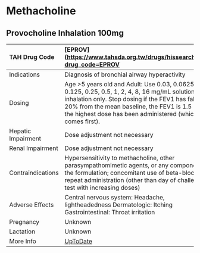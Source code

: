 # Methacholine

## Provocholine Inhalation 100mg

| TAH Drug Code      | [EPROV](https://www.tahsda.org.tw/drugs/hissearch.php?drug_code=EPROV                                                                                                                                                                                                      |
|:-------------------|:---------------------------------------------------------------------------------------------------------------------------------------------------------------------------------------------------------------------------------------------------------------------------|
| Indications        | Diagnosis of bronchial airway hyperactivity                                                                                                                                                                                                                                |
| Dosing             | Age >5 years old and Adult: Use 0.03, 0.0625, 0.125, 0.25, 0.5, 1, 2, 4, 8, 16 mg/mL solution for inhalation only. Stop dosing if the FEV1 has fallen by 20% from the mean baseline, the FEV1 is 1.5 L, or the highest dose has been administered (whichever comes first). |
| Hepatic Impairment | Dose adjustment not necessary                                                                                                                                                                                                                                              |
| Renal Impairment   | Dose adjustment not necessary                                                                                                                                                                                                                                              |
| Contraindications  | Hypersensitivity to methacholine, other parasympathomimetic agents, or any component of the formulation; concomitant use of beta-blockers; repeat administration (other than day of challenge test with increasing doses)                                                  |
| Adverse Effects    | Central nervous system: Headache, lightheadedness Dermatologic: Itching Gastrointestinal: Throat irritation                                                                                                                                                                |
| Pregnancy          | Unknown                                                                                                                                                                                                                                                                    |
| Lactation          | Unknown                                                                                                                                                                                                                                                                    |
| More Info          | [UpToDate](https://www.uptodate.com/contents/methacholine-drug-information)                                                                                                                                                                                                |

